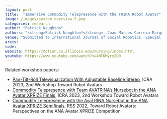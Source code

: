 ```yaml
---
layout: post
title:  "Immersive Commodity Telepresence with the TRINA Robot Avatar"
image: /images/system_overview_5.png
categories: research
author: "Patrick Naughton"
authors: "<strong>Patrick Naughton*</strong>, Joao Marcos Correia Marques*, Jing-Chen Peng*, Yifan Zhu*, James Seungbum Nam, Qianxi Kong, Xuanpu Zhang, Aman Penmetcha, Ruifan Ji, Nairen Fu, Vignesh Ravibaskar, Ryan Yan, Neil Malhotra and Kris Hauser"
venue: "Submitted to International Journal of Social Robotics, Special Issue on Robot Avatars for Telepresence and Social Interaction, 2023"
arxiv:
code:
website: https://motion.cs.illinois.edu/nursing/index.html
youtube: https://www.youtube.com/watch?v=4NTKMyry2D0
---
```

Related workshop papers:
* <a href="https://www.researchgate.net/profile/Yifan-Zhu-51/publication/370213992_Pan-Tilt-Roll_Televisualization_With_Adjustable_Baseline_Stereo/links/64516b9c4af7887352518688/Pan-Tilt-Roll-Televisualization-With-Adjustable-Baseline-Stereo.pdf">Pan-Tilt-Roll Televisualization With Adjustable Baseline Stereo</a>, ICRA 2023, 2nd
Workshop Toward Robot Avatars
* <a href="https://www.researchgate.net/profile/Yifan-Zhu-51/publication/370214148_Commodity_Telepresence_with_the_AvaTRINA_Nursebot_in_the_ANA_Avatar_XPRIZE_Finals/links/64516b625762c95ac368dcdc/Commodity-Telepresence-with-the-AvaTRINA-Nursebot-in-the-ANA-Avatar-XPRIZE-Finals.pdf">Commodity Telepresence with Team AVATRINA’s Nursebot in the ANA Avatar XPRIZE Finals</a>, ICRA 2023, 2nd
Workshop Toward Robot Avatars
* <a href="https://motion.cs.illinois.edu/papers/RSS2022Workshop-Marques-TelepresenceXPRIZE.pdf">Commodity Telepresence with the AvaTRINA Nursebot in the ANA Avatar XPRIZE Semifinals</a>, RSS
2022, Toward Robot Avatars: Perspectives on the ANA Avatar XPRIZE Competition